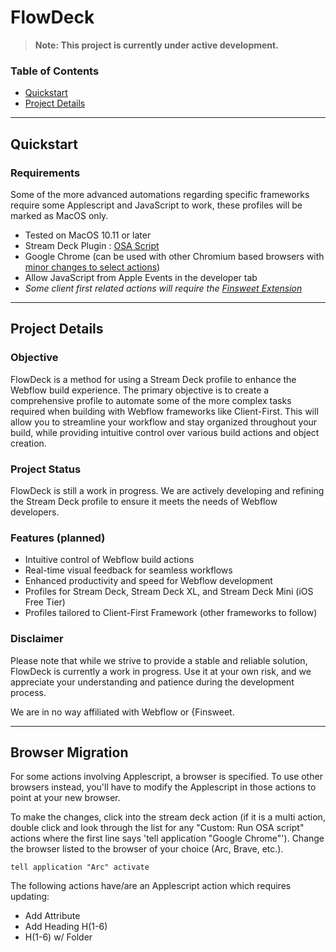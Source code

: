 # FlowDeck

> **Note: This project is currently under active development.**

### Table of Contents

- [Quickstart](#quickstart)
- [Project Details](#project-details)

---

## Quickstart

### Requirements

Some of the more advanced automations regarding specific frameworks require some Applescript and JavaScript to work, these profiles will be marked as MacOS only.

- Tested on MacOS 10.11 or later
- Stream Deck Plugin : [OSA Script](https://apps.elgato.com/plugins/com.gabrielperales.osascript)
- Google Chrome (can be used with other Chromium based browsers with [minor changes to select actions](#browser-migration))
- Allow JavaScript from Apple Events in the developer tab
- *Some client first related actions will require the [Finsweet Extension](https://chrome.google.com/webstore/detail/finsweet-extension-for-we/mjfibgdpclkaemogkfadpbdfoinnejep)*

---

## Project Details

### Objective

FlowDeck is a method for using a Stream Deck profile to enhance the Webflow build experience. The primary objective is to create a comprehensive profile to automate some of the more complex tasks required when building with Webflow frameworks like Client-First. This will allow you to streamline your workflow and stay organized throughout your build, while providing intuitive control over various build actions and object creation.

### Project Status

FlowDeck is still a work in progress. We are actively developing and refining the Stream Deck profile to ensure it meets the needs of Webflow developers.

### Features (planned)

- Intuitive control of Webflow build actions
- Real-time visual feedback for seamless workflows
- Enhanced productivity and speed for Webflow development
- Profiles for Stream Deck, Stream Deck XL, and Stream Deck Mini (iOS Free Tier)
- Profiles tailored to Client-First Framework (other frameworks to follow)

### Disclaimer

Please note that while we strive to provide a stable and reliable solution, FlowDeck is currently a work in progress. Use it at your own risk, and we appreciate your understanding and patience during the development process.

We are in no way affiliated with Webflow or {Finsweet.

---

## Browser Migration

For some actions involving Applescript, a browser is specified. To use other browsers instead, you'll have to modify the Applescript in those actions to point at your new browser. 

To make the changes, click into the stream deck action (if it is a multi action, double click and look through the list for any "Custom: Run OSA script" actions where the first line says 'tell application "Google Chrome"'). Change the browser listed to the browser of your choice (Arc, Brave, etc.).

`tell application "Arc" activate`

The following actions have/are an Applescript action which requires updating:

- Add Attribute
- Add Heading H(1-6)
- H(1-6) w/ Folder
